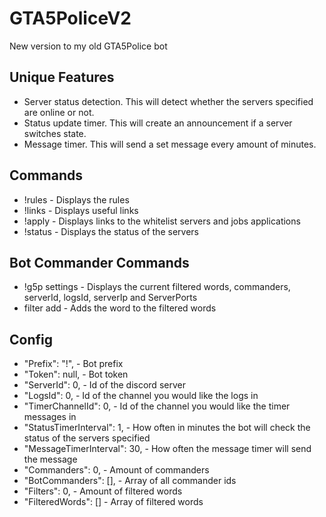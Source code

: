 # GTA5PoliceV2
New version to my old GTA5Police bot

## Unique Features
- Server status detection. This will detect whether the servers specified are online or not.
- Status update timer. This will create an announcement if a server switches state.
- Message timer. This will send a set message every <MessageTimerInterval> amount of minutes.

## Commands
- !rules - Displays the rules
- !links - Displays useful links
- !apply - Displays links to the whitelist servers and jobs applications
- !status - Displays the status of the servers

## Bot Commander Commands
- !g5p settings - Displays the current filtered words, commanders, serverId, logsId, serverIp and ServerPorts
- filter add <word> - Adds the word to the filtered words

## Config
  - "Prefix": "!", - Bot prefix
  - "Token": null, - Bot token
  - "ServerId": 0, - Id of the discord server
  - "LogsId": 0, - Id of the channel you would like the logs in
  - "TimerChannelId": 0, - Id of the channel you would like the timer messages in
  - "StatusTimerInterval": 1, -  How often in minutes the bot will check the status of the servers specified
  - "MessageTimerInterval": 30, - How often the message timer will send the message
  - "Commanders": 0, - Amount of commanders
  - "BotCommanders": [], - Array of all commander ids
  - "Filters": 0, - Amount of filtered words
  - "FilteredWords": [] - Array of filtered words
